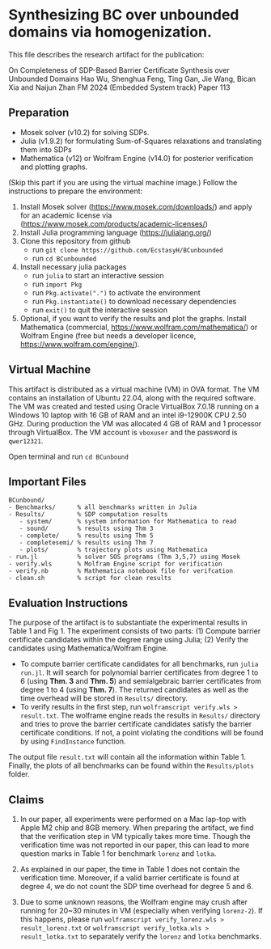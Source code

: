 # Synthesizing BC over unbounded domains via homogenization.

This file describes the research artifact for the publication:

On Completeness of SDP-Based Barrier Certificate Synthesis over Unbounded Domains
Hao Wu, Shenghua Feng, Ting Gan, Jie Wang, Bican Xia and Naijun Zhan
FM 2024 (Embedded System track)
Paper 113

## Preparation

- Mosek solver (v10.2) for solving SDPs.
- Julia (v1.9.2) for formulating Sum-of-Squares relaxations and translating them into SDPs
- Mathematica (v12) or Wolfram Engine (v14.0) for posterior verification and plotting graphs.

(Skip this part if you are using the virtual machine image.) Follow the instructions to prepare the environment:
1. Install Mosek solver (https://www.mosek.com/downloads/) and apply for an academic license via (https://www.mosek.com/products/academic-licenses/)
2. Install Julia programming language (https://julialang.org/)
3. Clone this repository from github
   - run `git clone https://github.com/EcstasyH/BCunbounded`
   - run `cd BCunbounded` 
4. Install necessary julia packages
   - run `julia` to start an interactive session 
   - run `import Pkg`
   - run `Pkg.activate(".")` to activate the environment
   - run `Pkg.instantiate()` to download necessary dependencies
   - run `exit()` to quit the interactive session
5. Optional, if you want to verify the results and plot the graphs. Install Mathematica (commercial, https://www.wolfram.com/mathematica/) or Wolfram Engine (free but needs a developer licence, https://www.wolfram.com/engine/). 

## Virtual Machine

This artifact is distributed as a virtual machine (VM) in OVA format. The VM contains an installation of Ubuntu 22.04, along with the required software. The VM was created and tested using Oracle VirtualBox 7.0.18 running on a Windows 10 laptop with 16 GB of RAM and an intel i9-12900K CPU 2.50 GHz. During production the VM was allocated 4 GB of RAM and 1 processor through VirtualBox. The VM account is `vboxuser` and the password is `qwer12321`.

Open terminal and run `cd BCunbound`

## Important Files

```
BCunbound/
- Benchmarks/      % all benchmarks written in Julia
- Results/         % SDP computation results
   - system/       % system information for Mathematica to read
   - sound/        % results using Thm 3 
   - complete/     % results using Thm 5
   - completesemi/ % results using Thm 7
   - plots/        % trajectory plots using Mathematica
- run.jl           % solver SOS programs (Thm 3,5,7) using Mosek 
- verify.wls       % Molfram Engine script for verification
- verify.nb        % Mathematica notebook file for verifcation
- clean.sh         % script for clean results
```

## Evaluation Instructions
The purpose of the artifact is to substantiate the experimental results in Table 1 and Fig 1. The experiment consists of two parts: (1) Compute barrier certificate candidates within the degree range using Julia; (2) Verify the candidates using Mathematica/Wolfram Engine.   


- To compute barrier certificate candidates for all benchmarks, run `julia run.jl`. It will search for polynomial barrier certificates from degree 1 to 6 (using **Thm. 3** and **Thm. 5**) and semialgebraic barrier certificates from degree 1 to 4 (using **Thm. 7**). The returned candidates as well as the time overhead will be stored in `Results/` directory.
- To verify results in the first step, run `wolframscript verify.wls > result.txt`. The wolframe engine reads the results in `Results/` directory and tries to prove the barrier certificate candidates satisfy the barrier certificate conditions. If not, a point violating the conditions will be found by using `FindInstance` function. 

The output file `result.txt` will contain all the information within Table 1. Finally, the plots of all benchmarks can be found within the `Results/plots` folder.

## Claims
1. In our paper, all experiments were performed on a Mac lap-top with Apple M2 chip and 8GB memory. When preparing the artifact, we find that the verification step in VM typically takes more time. Though the verification time was not reported in our paper, this can lead to more question marks in Table 1 for benchmark `lorenz` and `lotka`. 

2. As explained in our paper, the time in Table 1 does not contain the verification time. Moreover, if a valid barrier certificate is found at degree 4, we do not count the SDP time overhead for degree 5 and 6.

3. Due to some unknown reasons, the Wolfram engine may crush after running for 20~30 minutes in VM (especially when verifying `lorenz-2`). If this happens, please run `wolframscript verify_lorenz.wls > result_lorenz.txt` or `wolframscript verify_lotka.wls > result_lotka.txt` to separately verify the `lorenz` and `lotka` benchmarks.